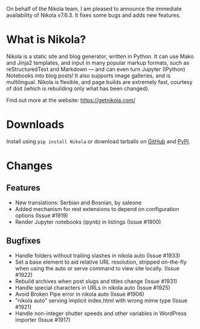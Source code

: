 <!-- 
.. title: Nikola v7.6.3 is out!
.. slug: nikola-v7.6.3-is-out
.. date: 2015-08-08 14:12:36 UTC
.. tags: nikola, planet, python, programming, release
.. category: 
.. link: 
.. description: 
.. type: text
-->

On behalf of the Nikola team, I am pleased to announce the immediate availability of Nikola v7.6.3. It fixes some bugs and adds new features.

What is Nikola?
===============

Nikola is a static site and blog generator, written in Python.
It can use Mako and Jinja2 templates, and input in many popular markup formats, such as reStructuredText and Markdown — and can even turn Jupyter (IPython) Notebooks into blog posts! It also supports image galleries, and is multilingual. Nikola is flexible, and page builds are extremely fast, courtesy of doit (which is rebuilding only what has been changed).

Find out more at the website: https://getnikola.com/

Downloads
=========

Install using `pip install Nikola` or download tarballs on [GitHub][] and [PyPI][].

[GitHub]: https://github.com/getnikola/nikola/releases/tag/v7.6.3
[PyPI]: https://pypi.python.org/pypi/Nikola/7.6.3

Changes
=======

Features
--------

* New translations: Serbian and Bosnian, by saleone
* Added mechanism for rest extensions to depend on configuration options
  (Issue #1919)
* Render Jupyter notebooks (ipynb) in listings (Issue #1900)

Bugfixes
--------

* Handle folders without trailing slashes in nikola auto (Issue #1933)
* Set a base element to aid relative URL resolution, stripped on-the-fly
  when using the auto or serve command to view site locally. (Issue #1922)
* Rebuild archives when post slugs and titles change (Issue #1931)
* Handle special characters in URLs in nikola auto (Issue #1925)
* Avoid Broken Pipe error in nikola auto (Issue #1906)
* "nikola auto" serving implicit index.html with wrong mime type (Issue #1921)
* Handle non-integer shutter speeds and other variables in WordPress
  importer (Issue #1917)

